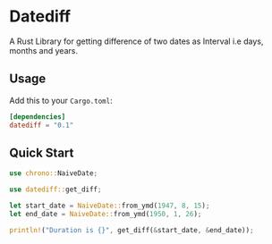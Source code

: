 # Datediff
A Rust Library for getting difference of two dates as Interval i.e days, months and years.


## Usage

Add this to your `Cargo.toml`:

```toml
[dependencies]
datediff = "0.1"
```

## Quick Start

```rust
use chrono::NaiveDate;

use datediff::get_diff;

let start_date = NaiveDate::from_ymd(1947, 8, 15);
let end_date = NaiveDate::from_ymd(1950, 1, 26);

println!("Duration is {}", get_diff(&start_date, &end_date));
```